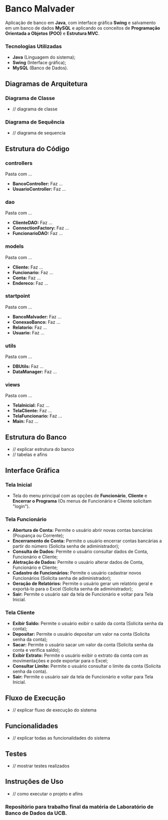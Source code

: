 # Banco Malvader
Aplicação de banco em **Java**, com interface gráfica **Swing** e salvamento em um banco de dados **MySQL** e aplicando os conceitos de **Programação Orientada a Objetos (POO)** e **Estrutura MVC**.

### Tecnologias Utilizadas
* **Java** (Linguagem do sistema);
* **Swing** (Interface gráfica);
* **MySQL** (Banco de Dados).

## Diagramas de Arquitetura
### Diagrama de Classe
* // diagrama de classe
### Diagrama de Sequência
* // diagrama de sequencia

## Estrutura do Código
### controllers
Pasta com ...
* **BancoController:** Faz ...
* **UsuarioController:** Faz ...
### dao
Pasta com ...
* **ClienteDAO:** Faz ...
* **ConnectionFactory:** Faz ...
* **FuncionarioDAO:** Faz ...
### models
Pasta com ...
* **Cliente:** Faz ...
* **Funcionario:** Faz ...
* **Conta:** Faz ...
* **Endereco:** Faz ...
### startpoint
Pasta com ...
* **BancoMalvader:** Faz ...
* **ConexaoBanco:** Faz ...
* **Relatorio:** Faz ...
* **Usuario:** Faz ...
### utils
Pasta com ...
* **DBUtils:** Faz ...
* **DataManager:** Faz ...
### views
Pasta com ...
* **TelaInicial:** Faz ...
* **TelaCliente:** Faz ...
* **TelaFuncionario:** Faz ...
* **Main:** Faz ...

## Estrutura do Banco
* // explicar estrutura do banco
* // tabelas e afins

## Interface Gráfica
### Tela Inicial
* Tela do menu principal com as opções de **Funcionário**, **Cliente** e **Encerrar o Programa** (Os menus de Funcionário e Cliente solicitam "login").
### Tela Funcionário
* **Abertura de Conta:** Permite o usuário abrir novas contas bancárias (Poupança ou Corrente);
* **Encerramento de Conta:** Permite o usuário encerrar contas bancárias a partir do número (Solicita senha de adiministrador);
* **Consulta de Dados:** Permite o usuário consultar dados de Conta, Funcionário e Cliente;
* **Aletração de Dados:** Permite o usuário alterar dados de Conta, Funcionário e Cliente;
* **Cadastro de Funcionários:** Permite o usuário cadastrar novos Funcionários (Solicita senha de adiministrador);
* **Geração de Relatórios:** Permite o usuário gerar um relatório geral e exportá-lo para o Excel (Solicita senha de adiministrador);
* **Sair:** Permite o usuário sair da tela de Funcionário e voltar para Tela Inicial.
### Tela Cliente
* **Exibir Saldo:** Permite o usuário exibir o saldo da conta (Solicita senha da conta);
* **Depositar:** Permite o usuário depositar um valor na conta (Solicita senha da conta);
* **Sacar:** Permite o usuário sacar um valor da conta (Solicita senha da conta e verifica saldo);
* **Exibir Extrato:** Permite o usuário exibir o extrato da conta com as movimentações e pode exportar para o Excel;
* **Consultar Limite:** Permite o usuário consultar o limite da conta (Solicita senha da conta).
* **Sair:** Permite o usuário sair da tela de Funcionário e voltar para Tela Inicial.

## Fluxo de Execução
* // explicar fluxo de execução do sistema

## Funcionalidades
* // explicar todas as funcionalidades do sistema

## Testes
* // mostrar testes realizados

## Instruções de Uso
* // como executar o projeto e afins

### Repositório para trabalho final da matéria de Laboratório de Banco de Dados da UCB.
